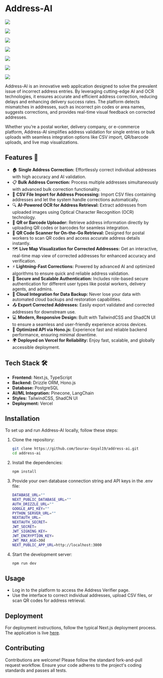 # Address-AI

![](https://res.cloudinary.com/dvovo1lfg/image/upload/v1735337381/projects/address-ai/hddbvlea6wueoipcdy9m.png)

![](https://res.cloudinary.com/dvovo1lfg/image/upload/v1735337381/projects/address-ai/a0tfxt8zmeofsfmtbtfi.png)

![](https://res.cloudinary.com/dvovo1lfg/image/upload/v1735337381/projects/address-ai/c8xd5fjjfqce7ut7budz.png)

![](https://res.cloudinary.com/dvovo1lfg/image/upload/v1735337383/projects/address-ai/ydrzfrhsm95clt5nlm1q.png)

![](https://res.cloudinary.com/dvovo1lfg/image/upload/v1735337382/projects/address-ai/vuqhducgbjecpbd1xcan.png)

![](https://res.cloudinary.com/dvovo1lfg/image/upload/v1735337386/projects/address-ai/dpqltufby6uztgi5gzxu.png)

![](https://res.cloudinary.com/dvovo1lfg/image/upload/v1735337383/projects/address-ai/vmiwol1svcj8pzuye2yl.png)

Address-AI is an innovative web application designed to solve the prevalent issue of incorrect address entries. By leveraging cutting-edge AI and OCR technologies, it ensures accurate and efficient address correction, reducing delays and enhancing delivery success rates. The platform detects mismatches in addresses, such as incorrect pin codes or area names, suggests corrections, and provides real-time visual feedback on corrected addresses.  

Whether you’re a postal worker, delivery company, or e-commerce platform, Address-AI simplifies address validation for single entries or bulk uploads with seamless integration options like CSV import, QR/barcode uploads, and live map visualizations.  

## Features 🎉

- 🏠 **Single Address Correction:** Effortlessly correct individual addresses with high accuracy and AI validation.  
- 📋 **Bulk Address Correction:** Process multiple addresses simultaneously with advanced bulk correction functionality.  
- 📂 **CSV File Import for Address Processing:** Import CSV files containing addresses and let the system handle corrections automatically.  
- 🔍 **AI-Powered OCR for Address Retrieval:** Extract addresses from uploaded images using Optical Character Recognition (OCR) technology.  
- 🧾 **QR or Barcode Uploader:** Retrieve address information directly by uploading QR codes or barcodes for seamless integration.  
- 📱 **QR Code Scanner for On-the-Go Retrieval:** Designed for postal workers to scan QR codes and access accurate address details instantly.  
- 🗺️ **Live Map Visualization for Corrected Addresses:** Get an interactive, real-time map view of corrected addresses for enhanced accuracy and verification.  
- ⚡ **Lightning-Fast Corrections:** Powered by advanced AI and optimized algorithms to ensure quick and reliable address validation.  
- 🔐 **Secure and Scalable Authentication:** Includes role-based secure authentication for different user types like postal workers, delivery agents, and admins.  
- 🌟 **Cloud Integration for Data Backup:** Never lose your data with automated cloud backups and restoration capabilities.  
- 📤 **Export Corrected Addresses:** Easily export validated and corrected addresses for downstream use.  
- 💻 **Modern, Responsive Design:** Built with TailwindCSS and ShadCN UI to ensure a seamless and user-friendly experience across devices.  
- 🚀 **Optimized API via Hono.js:** Experience fast and reliable backend performance, ensuring minimal downtime.  
- 🌍 **Deployed on Vercel for Reliability:** Enjoy fast, scalable, and globally accessible deployment.  

## Tech Stack 🛠️

- **Frontend:** Next.js, TypeScript  
- **Backend:** Drizzle ORM, Hono.js  
- **Database:** PostgreSQL  
- **AI/ML Integration:** Pinecone, LangChain  
- **Styles:** TailwindCSS, ShadCN UI  
- **Deployment:** Vercel  

## Installation

To set up and run Address-AI locally, follow these steps:

1. Clone the repository:
   
   ```bash
   git clone https://github.com/Sourav-Goyal19/address-ai.git
   cd address-ai
   ```
2. Install the dependencies:
   
   ```bash
   npm install
   ```
3. Provide your own database connection string and API keys in the .env file:
   
   ```bash
   DATABASE_URL=""
   NEXT_PUBLIC_DATABASE_URL=""
   AUTH_DRIZZLE_URL=""
   GOOGLE_API_KEY=""
   PYTHON_SERVER_URL=""
   NEXTAUTH_URL=
   NEXTAUTH_SECRET=
   JWT_SECRET=
   JWT_SIGNING_KEY=
   JWT_ENCRYPTION_KEY=
   JWT_MAX_AGE=30d
   NEXT_PUBLIC_APP_URL=http://localhost:3000
   ```
4. Start the development server:
   
   ```bash
   npm run dev
   ```

## Usage
- Log in to the platform to access the Address Verifier page.
- Use the interface to correct individual addresses, upload CSV files, or scan QR codes for address retrieval.

## Deployment
For deployment instructions, follow the typical Next.js deployment process. The application is live [here](https://address-ai.vercel.app).

## Contributing
Contributions are welcome! Please follow the standard fork-and-pull request workflow. Ensure your code adheres to the project's coding standards and passes all tests.
